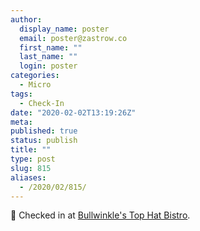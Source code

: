 ```yaml
---
author:
  display_name: poster
  email: poster@zastrow.co
  first_name: ""
  last_name: ""
  login: poster
categories:
  - Micro
tags:
  - Check-In
date: "2020-02-02T13:19:26Z"
meta:
published: true
status: publish
title: ""
type: post
slug: 815
aliases:
  - /2020/02/815/
---
```

<p><span>📍</span> Checked in at  <a href="http://foursquare.com/v/4b786043f964a5208dc92ee3">Bullwinkle's Top Hat Bistro</a>.</p>
